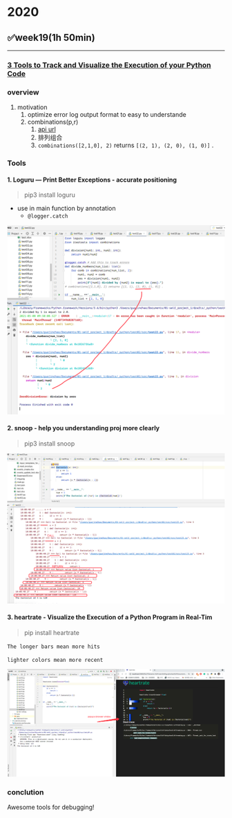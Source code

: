 # 2020

## ✅week19(1h 50min)

---

### [3 Tools to Track and Visualize the Execution of your Python Code](https://towardsdatascience.com/3-tools-to-track-and-visualize-the-execution-of-your-python-code-666a153e435e)

### overview

1. motivation
   1. optimize error log output format to easy to understande
   2. combinations(p,r)
      1. [api url](https://docs.python.org/3/library/itertools.html)
      2. 排列组合
      3. `combinations([2,1,0], 2)` returns `[(2, 1), (2, 0), (1, 0)]` .

### Tools

#### 1. Loguru — Print Better Exceptions - accurate positioning

> pip3 install loguru

- use in main function by annotation
  - `@logger.catch`

![avator](pic/123.png)

#### 2. snoop - help you understanding proj more clearly

> pip3 install snoop

![avator](pic/2.png)

#### 3. heartrate - Visualize the Execution of a Python Program in Real-Tim

> pip install heartrate

`The longer bars mean more hits`

`lighter colors mean more recent`

![avator](pic/3.png)

### conclution

Awesome tools for debugging!
